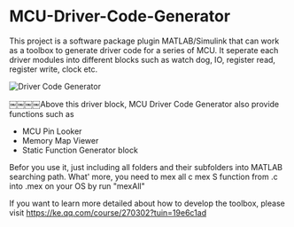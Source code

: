 # MCU-Driver-Code-Generator
This project is a software package plugin MATLAB/Simulink that can work as a toolbox to generate driver code for a series of MCU. It seperate each driver modules into different blocks such as watch dog, IO, register read, register write, clock etc.

![Driver Code Generator](https://github.com/hyowinner/MCU-Driver-Code-Generator/edit/master/Img/courcetitle.png)

￼￼￼￼Above this driver block, MCU Driver Code Generator also provide functions such as
  - MCU Pin Looker
  - Memory Map Viewer
  - Static Function Generator block



Befor you use it, just including all folders and their subfolders into MATLAB searching path.
What' more, you need to mex all c mex S function from .c into .mex on your OS by run "mexAll"


If you want to learn more detailed about how to develop the toolbox, please visit https://ke.qq.com/course/270302?tuin=19e6c1ad
